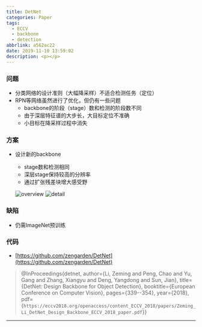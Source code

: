```yaml
---
title: DetNet
categories: Paper
tags:
  - ECCV
  - backbone
  - detection
abbrlink: a562ac22
date: 2019-11-10 13:59:02
description: <p></p>
---
```


### 问题

- 分类网络的设计准则（大幅降采样）不适合检测任务（定位）
- RPN等网络虽然进行了优化，但仍有一些问题
  - backbone的阶段（stage）数和检测的阶段数不同
  - 由于深层特征谱的大步长，大目标定位不准确
  - 小目标在降采样过程中消失

### 方案

- 设计新的backbone
  - stage数和检测相同
  - 深层stage保持较高的分辨率
  - 通过扩张残差块增大感受野

  ![overview](overview.png)
  ![detail](detail.png)

### 缺陷

- 仍需ImageNet预训练

### 代码

- [https://github.com/zengarden/DetNet](https://github.com/zengarden/DetNet)

>@InProceedings{detnet,
>  author={Li, Zeming and Peng, Chao and Yu, Gang and Zhang, Xiangyu and Deng, Yangdong and Sun, Jian},
>  title={DetNet: Design Backbone for Object Detection},
>  booktitle={European Conference on Computer Vision},
>  pages={339--354},
>  year={2018},
>  pdf={`https://eccv2018.org/openaccess/content_ECCV_2018/papers/Zeming_Li_DetNet_Design_Backbone_ECCV_2018_paper.pdf`}}

---

